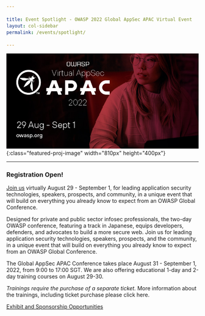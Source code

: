 ```yaml
---

title: Event Spotlight - OWASP 2022 Global AppSec APAC Virtual Event
layout: col-sidebar
permalink: /events/spotlight/

---
```


![OWASP 2022 Global AppSec APAC Virtual Event](/assets/images/APAC_Banner_810x400.jpeg){:class="featured-proj-image" width="810px" height="400px"}

---

### Registration Open!

[Join us](https://whova.com/portal/registration/ogauc_202211/) virtually August 29 - September 1, for leading application security technologies, speakers, prospects, and community, in a unique event that will build on everything you already know to expect from an OWASP Global Conference.  

Designed for private and public sector infosec professionals, the two-day OWASP conference, featuring a track in Japanese, equips developers, defenders, and advocates to build a more secure web.  Join us for leading application security technologies, speakers, prospects, and the community, in a unique event that will build on everything you already know to expect from an OWASP Global Conference.

The Global AppSec APAC Conference takes place August 31 - September 1, 2022, from 9:00 to 17:00 SGT. We are also offering educational 1-day and 2-day training courses on August 29-30.

*Trainings require the purchase of a separate ticket.* More information about the trainings, including ticket purchase please click here.

[Exhibit and Sponsorship Opportunities](https://d1keuthy5s86c8.cloudfront.net/static/ems/upload/files/AppSec_APAC_sponsorship.pdf) <br><br>
